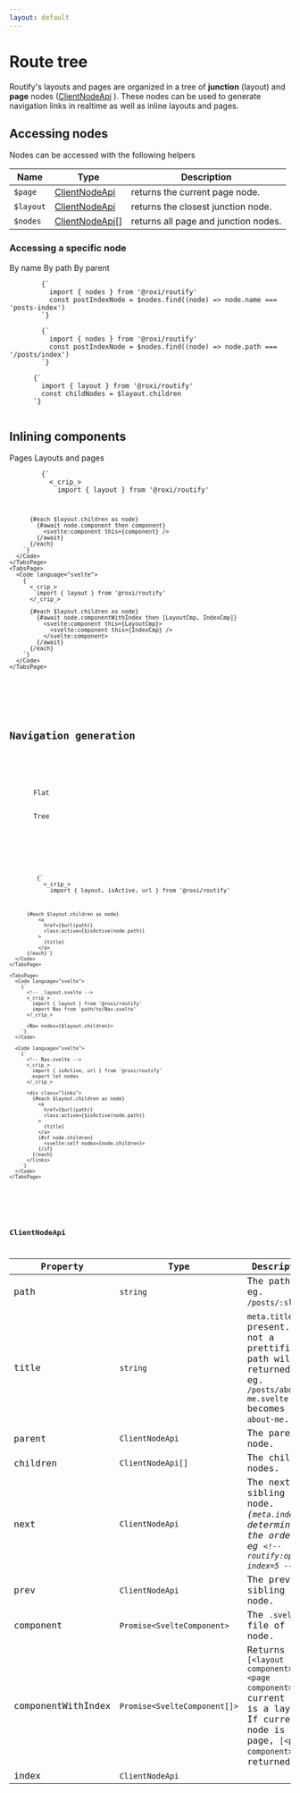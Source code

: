 ```yaml
---
layout: default
---
```


<script>
import { url, meta } from "@roxi/routify"
import Code from "@/components/Code.svelte";
import { Tabs, TabsLink, TabsPage } from "@sveltech/bricks";
import Note from "@/components/Note.svelte";
meta.title = "Route tree";
</script>

# Route tree

Routify's layouts and pages are organized in a tree of **junction** (layout) and **page** nodes ([ClientNodeApi](#clientnodeapi) ).
These nodes can be used to generate navigation links in realtime as well
as inline layouts and pages.

## Accessing nodes

Nodes can be accessed with the following helpers

| Name      | Type                              | Description                          |
| --------- | --------------------------------- | ------------------------------------ |
| `$page`   | [ClientNodeApi](#clientnodeapi)   | returns the current page node.       |
| `$layout` | [ClientNodeApi](#clientnodeapi)   | returns the closest junction node.   |
| `$nodes`  | [ClientNodeApi[]](#clientnodeapi) | returns all page and junction nodes. |

### Accessing a specific node

<Tabs>
  <div class="c-tabs">
    <TabsLink>
      By name
    </TabsLink>
    <TabsLink>
      By path
    </TabsLink>
    <TabsLink>
      By parent
    </TabsLink>
  </div>
  <div class="c-tabs-pages">
    <TabsPage>
      <Code language="javascript">
        {`
          import { nodes } from '@roxi/routify'                    
          const postIndexNode = $nodes.find((node) => node.name === 'posts-index')
        `}
      </Code>
    </TabsPage>
    <TabsPage>
      <Code language="javascript">
        {`
          import { nodes } from '@roxi/routify'
          const postIndexNode = $nodes.find((node) => node.path === '/posts/index')
        `}
      </Code>
    </TabsPage>
    <TabsPage>
      <Code language="javascript">
      {`      
        import { layout } from '@roxi/routify'
        const childNodes = $layout.children
      `}
      </Code>
    </TabsPage>
  </div>
</Tabs>

## Inlining components

<Tabs>
  <div class="c-tabs">
    <TabsLink>
      Pages
    </TabsLink>
    <TabsLink>
      Layouts and pages
    </TabsLink>
  </div>
  <div class="c-tabs-pages">
    <TabsPage>
      <Code language="svelte">
        {`
          <_crip_>
            import { layout } from '@roxi/routify'
          </_crip_>
          
          {#each $layout.children as node}
            {#await node.component then component}
              <svelte:component this={component} />
            {/await}
          {/each}
        `}
      </Code>
    </TabsPage>
    <TabsPage>
      <Code language="svelte">
        {`
          <_crip_>
            import { layout } from '@roxi/routify'
          </_crip_>
          
          {#each $layout.children as node}
            {#await node.componentWithIndex then [LayoutCmp, IndexCmp]}
              <svelte:component this={LayoutCmp}>
                <svelte:component this={IndexCmp} />
              </svelte:component>
            {/await}
          {/each}
        `}
      </Code>
    </TabsPage>
  </div>
</Tabs>

## Navigation generation

<Tabs>
  <div class="c-tabs">
    <TabsLink>
      Flat
    </TabsLink>
    <TabsLink>
      Tree
    </TabsLink>
  </div>
  <div class="c-tabs-pages">
    <TabsPage>
      <Code language="svelte">
        {`
          <_crip_>
            import { layout, isActive, url } from '@roxi/routify'
          </_crip_>
          
          {#each $layout.children as node}
              <a 
                href={$url(path)} 
                class:active={$isActive(node.path)}
              >
                {title}
              </a>
          {/each}`}
      </Code>
    </TabsPage>

    <TabsPage>
      <Code language="svelte">
        {`
          <!-- _layout.svelte -->
          <_crip_>
            import { layout } from '@roxi/routify'
            import Nav from 'path/to/Nav.svelte'
          </_crip_>
 
          <Nav nodes={$layout.children}>
        `}
      </Code>

      <Code language="svelte">
        {`
          <!-- Nav.svelte -->
          <_crip_>
            import { isActive, url } from '@roxi/routify'
            export let nodes
          </_crip_>
 
          <div class="links">
            {#each $layout.children as node}
              <a
                href={$url(path)}
                class:active={$isActive(node.path)}
              >
                {title}
              </a>
              {#if node.children}
                <svelte:self nodes={node.children}>
              {/if}
            {/each}
          </links>
        `}
      </Code>
    </TabsPage>

  </div>
</Tabs>

## `ClientNodeApi`

| Property           | Type                         | Description                                                                                                                                |
| ------------------ | ---------------------------- | ------------------------------------------------------------------------------------------------------------------------------------------ |
| path               | `string`                     | The path, eg. `/posts/:slug`.                                                                                                              |
| title              | `string`                     | `meta.title` if present. If not a prettified path will be returned, eg. `/posts/about-me.svelte` becomes `about-me`.                       |
| parent             | `ClientNodeApi`              | The parent node.                                                                                                                           |
| children           | `ClientNodeApi[]`            | The child nodes.                                                                                                                           |
| next               | `ClientNodeApi`              | The next sibling node. _(`meta.index` determines the order, eg `<!-- routify:options index=5 -->`)_                                        |
| prev               | `ClientNodeApi`              | The previous sibling node.                                                                                                                 |
| component          | `Promise<SvelteComponent>`   | The `.svelte` file of the node.                                                                                                            |
| componentWithIndex | `Promise<SvelteComponent[]>` | Returns `[<layout component>, <page component>]` if current node is a layout. If current node is a page, `[<page component>]` is returned. |
| index              | `ClientNodeApi`              |
